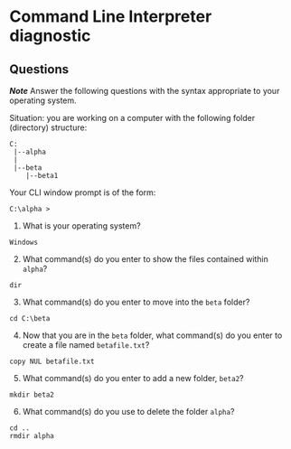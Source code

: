 # Command Line Interpreter diagnostic

## Questions

___Note___ Answer the following questions with the syntax appropriate to your operating system.

Situation: you are working on a computer with the following folder (directory) structure:
```
C:
 |--alpha
 |
 |--beta
    |--beta1
```

Your CLI window prompt is of the form:
```
C:\alpha >
```

1. What is your operating system?
```
Windows
```

2. What command(s) do you enter to show the files contained within `alpha`?
```
dir
```

3. What command(s) do you enter to move into the `beta` folder?
```
cd C:\beta
```

4. Now that you are in the `beta` folder, what command(s) do you enter to create a file named `betafile.txt`?
```
copy NUL betafile.txt
```

5. What command(s) do you enter to add a new folder, `beta2`?
```
mkdir beta2
```

6. What command(s) do you use to delete the folder `alpha`?
```
cd ..
rmdir alpha
```

